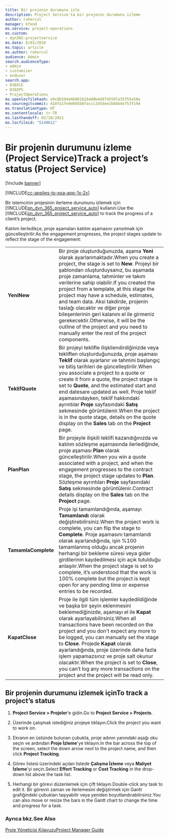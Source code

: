 ```yaml
---
title: Bir projenin durumunu izle
description: Project Service'ta bir projenin durumunu izleme
author: ruhercul
manager: kfend
ms.service: project-operations
ms.custom:
- dyn365-projectservice
ms.date: 8/03/2018
ms.topic: article
ms.author: ruhercul
audience: Admin
search.audienceType:
- admin
- customizer
- enduser
search.app:
- D365CE
- D365PS
- ProjectOperations
ms.openlocfilehash: e9c8b594d468016264d0b4d9745597a35f55e50e
ms.sourcegitcommit: 418fa1fe9d605b8faccc2d5dee1b04b4e753f194
ms.translationtype: HT
ms.contentlocale: tr-TR
ms.lasthandoff: 02/10/2021
ms.locfileid: "5149612"
---
```

# <a name="track-a-projects-status-project-service"></a><span data-ttu-id="a3229-103">Bir projenin durumunu izleme (Project Service)</span><span class="sxs-lookup"><span data-stu-id="a3229-103">Track a project’s status (Project Service)</span></span>

[!include [banner](../includes/psa-now-project-operations.md)]

[!INCLUDE[cc-applies-to-psa-app-1x-2x](../includes/cc-applies-to-psa-app-1x-2x.md)]

<span data-ttu-id="a3229-104">Bir istemcinin projesinin ilerleme durumunu izlemek için [!INCLUDE[pn_dyn_365_project_service_auto](../includes/pn-dyn-365-project-service-auto.md)] kullanın.</span><span class="sxs-lookup"><span data-stu-id="a3229-104">Use the [!INCLUDE[pn_dyn_365_project_service_auto](../includes/pn-dyn-365-project-service-auto.md)] to track the progress of a client’s project.</span></span>  

<span data-ttu-id="a3229-105">Katılım ilerledikçe, proje aşamaları katılım aşamasını yansıtmak için güncelleştirilir:</span><span class="sxs-lookup"><span data-stu-id="a3229-105">As the engagement progresses, the project stages update to reflect the stage of the engagement:</span></span>  


|              |                                                                                                                                                                                                                                                                                                  |
|--------------|--------------------------------------------------------------------------------------------------------------------------------------------------------------------------------------------------------------------------------------------------------------------------------------------------|
|   <span data-ttu-id="a3229-106">**Yeni**</span><span class="sxs-lookup"><span data-stu-id="a3229-106">**New**</span></span>    | <span data-ttu-id="a3229-107">Bir proje oluşturduğunuzda, aşama **Yeni** olarak ayarlanmaktadır.</span><span class="sxs-lookup"><span data-stu-id="a3229-107">When you create a project, the stage is set to **New**.</span></span> <span data-ttu-id="a3229-108">Projeyi bir şablondan oluşturduysanız, bu aşamada proje zamanlama, tahminler ve takım verilerine sahip olabilir.</span><span class="sxs-lookup"><span data-stu-id="a3229-108">If you created the project from a template, at this stage the project may have a schedule, estimates, and team data.</span></span> <span data-ttu-id="a3229-109">Aksi takdirde, projenin taslağı olacaktır ve diğer proje bileşenlerinin geri kalanını el ile girmeniz gerekecektir.</span><span class="sxs-lookup"><span data-stu-id="a3229-109">Otherwise, it will be the outline of the project and you need to manually enter the rest of the project components.</span></span> |
|  <span data-ttu-id="a3229-110">**Teklif**</span><span class="sxs-lookup"><span data-stu-id="a3229-110">**Quote**</span></span>   |      <span data-ttu-id="a3229-111">Bir projeyi teklifle ilişkilendirdiğinizde veya tekliften oluşturduğunuzda, proje aşaması **Teklif** olarak ayarlanır ve tahmini başlangıç ve bitiş tarihleri de güncelleştirilir.</span><span class="sxs-lookup"><span data-stu-id="a3229-111">When you associate a project to a quote or create it from a quote, the project stage is set to **Quote**, and the estimated start and end datesare updated as well.</span></span> <span data-ttu-id="a3229-112">Proje teklif aşamasındayken, teklif hakkındaki ayrıntılar **Proje** sayfasındaki **Satış** sekmesinde görüntülenir.</span><span class="sxs-lookup"><span data-stu-id="a3229-112">When the project is in the quote stage, details on the quote display on the **Sales** tab on the **Project** page.</span></span>      |
|   <span data-ttu-id="a3229-113">**Plan**</span><span class="sxs-lookup"><span data-stu-id="a3229-113">**Plan**</span></span>   |                                     <span data-ttu-id="a3229-114">Bir projeyle ilişkili teklifi kazandığınızda ve katılım sözleşme aşamasında ilerlediğinde, proje aşaması **Plan** olarak güncelleştirilir.</span><span class="sxs-lookup"><span data-stu-id="a3229-114">When you win a quote associated with a project, and when the engagement progresses to the contract stage, the project stage updates to **Plan**.</span></span> <span data-ttu-id="a3229-115">Sözleşme ayrıntıları **Proje** sayfasındaki **Satış** sekmesinde görüntülenir.</span><span class="sxs-lookup"><span data-stu-id="a3229-115">Contract details display on the **Sales** tab on the **Project** page.</span></span>                                      |
| <span data-ttu-id="a3229-116">**Tamamla**</span><span class="sxs-lookup"><span data-stu-id="a3229-116">**Complete**</span></span> |                    <span data-ttu-id="a3229-117">Proje işi tamamlandığında, aşamayı **Tamamlandı** olarak değiştirebilirsiniz.</span><span class="sxs-lookup"><span data-stu-id="a3229-117">When the project work is complete, you can flip the stage to **Complete**.</span></span> <span data-ttu-id="a3229-118">Proje aşamasını tamamlandı olarak ayarlandığında, işin %100 tamamlanmış olduğu ancak projenin herhangi bir bekleme süresi veya gider girdilerinin kaydedilmesi için açık tutulduğu anlaşılır.</span><span class="sxs-lookup"><span data-stu-id="a3229-118">When the project stage is set to complete, it’s understood that the work is 100% complete but the project is kept open for any pending time or expense entries to be recorded.</span></span>                     |
|  <span data-ttu-id="a3229-119">**Kapat**</span><span class="sxs-lookup"><span data-stu-id="a3229-119">**Close**</span></span>   |           <span data-ttu-id="a3229-120">Proje ile ilgili tüm işlemler kaydedildiğinde ve başka bir şeyin eklenmesini beklemediğinizde, aşamayı el ile **Kapat** olarak ayarlayabilirsiniz.</span><span class="sxs-lookup"><span data-stu-id="a3229-120">When all transactions have been recorded on the project and you don't expect any more to be logged, you can manually set the stage to **Close**.</span></span> <span data-ttu-id="a3229-121">Projede **Kapat** olarak ayarlandığında, proje üzerinde daha fazla işlem yapamazsınız ve proje salt okunur olacaktır.</span><span class="sxs-lookup"><span data-stu-id="a3229-121">When the project is set to **Close**, you can’t log any more transactions on the project and the project will be read only.</span></span>           |

## <a name="to-track-a-projects-status"></a><span data-ttu-id="a3229-122">Bir projenin durumunu izlemek için</span><span class="sxs-lookup"><span data-stu-id="a3229-122">To track a project’s status</span></span>  

1.  <span data-ttu-id="a3229-123">**Project Service > Projeler**'e gidin.</span><span class="sxs-lookup"><span data-stu-id="a3229-123">Go to **Project Service > Projects**.</span></span>  

2.  <span data-ttu-id="a3229-124">Üzerinde çalışmak istediğiniz projeye tıklayın.</span><span class="sxs-lookup"><span data-stu-id="a3229-124">Click the project you want to work on.</span></span>  

3.  <span data-ttu-id="a3229-125">Ekranın en üstünde bulunan çubukta, proje adının yanındaki aşağı oku seçin ve ardından **Proje İzleme**'ye tıklayın.</span><span class="sxs-lookup"><span data-stu-id="a3229-125">In the bar across the top of the screen, select the down arrow next to the project name, and then click **Project Tracking**.</span></span>  

4.  <span data-ttu-id="a3229-126">Görev listesi üzerindeki açılan listede **Çalışma İzleme** veya **Maliyet İzleme**'yi seçin.</span><span class="sxs-lookup"><span data-stu-id="a3229-126">Select **Effort Tracking** or **Cost Tracking** in the drop-down list above the task list.</span></span>  

5.  <span data-ttu-id="a3229-127">Herhangi bir görevi düzenlemek için çift tıklayın.</span><span class="sxs-lookup"><span data-stu-id="a3229-127">Double-click any task to edit it.</span></span> <span data-ttu-id="a3229-128">Bir görevin zaman ve ilerlemesini değiştirmek için Gantt grafiğindeki çubukları taşıyabilir veya yeniden boyutlandırabilirsiniz.</span><span class="sxs-lookup"><span data-stu-id="a3229-128">You can also move or resize the bars in the Gantt chart to change the time and progress for a task.</span></span>  

### <a name="see-also"></a><span data-ttu-id="a3229-129">Ayrıca bkz.</span><span class="sxs-lookup"><span data-stu-id="a3229-129">See Also</span></span>  
 [<span data-ttu-id="a3229-130">Proje Yöneticisi Kılavuzu</span><span class="sxs-lookup"><span data-stu-id="a3229-130">Project Manager Guide</span></span>](../psa/project-manager-guide.md)
